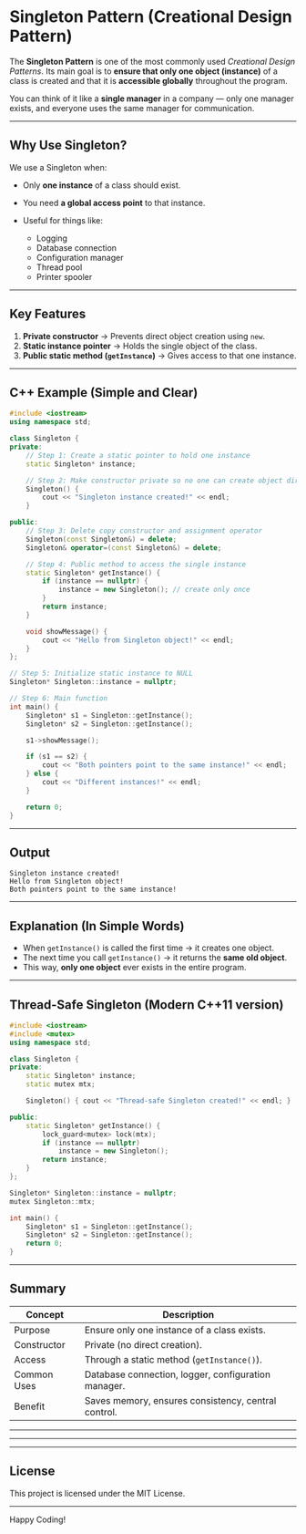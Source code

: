 # Singleton Pattern (Creational Design Pattern)

The **Singleton Pattern** is one of the most commonly used *Creational Design Patterns*.
Its main goal is to **ensure that only one object (instance)** of a class is created and that it is **accessible globally** throughout the program.

You can think of it like a **single manager** in a company — only one manager exists, and everyone uses the same manager for communication.

---

##  Why Use Singleton?

We use a Singleton when:

* Only **one instance** of a class should exist.
* You need **a global access point** to that instance.
* Useful for things like:

  * Logging
  * Database connection
  * Configuration manager
  * Thread pool
  * Printer spooler

---

## Key Features

1. **Private constructor** → Prevents direct object creation using `new`.
2. **Static instance pointer** → Holds the single object of the class.
3. **Public static method (`getInstance`)** → Gives access to that one instance.

---

## C++ Example (Simple and Clear)

```cpp
#include <iostream>
using namespace std;

class Singleton {
private:
    // Step 1: Create a static pointer to hold one instance
    static Singleton* instance;

    // Step 2: Make constructor private so no one can create object directly
    Singleton() {
        cout << "Singleton instance created!" << endl;
    }

public:
    // Step 3: Delete copy constructor and assignment operator
    Singleton(const Singleton&) = delete;
    Singleton& operator=(const Singleton&) = delete;

    // Step 4: Public method to access the single instance
    static Singleton* getInstance() {
        if (instance == nullptr) {
            instance = new Singleton(); // create only once
        }
        return instance;
    }

    void showMessage() {
        cout << "Hello from Singleton object!" << endl;
    }
};

// Step 5: Initialize static instance to NULL
Singleton* Singleton::instance = nullptr;

// Step 6: Main function
int main() {
    Singleton* s1 = Singleton::getInstance();
    Singleton* s2 = Singleton::getInstance();

    s1->showMessage();

    if (s1 == s2) {
        cout << "Both pointers point to the same instance!" << endl;
    } else {
        cout << "Different instances!" << endl;
    }

    return 0;
}
```

---

## Output

```
Singleton instance created!
Hello from Singleton object!
Both pointers point to the same instance!
```

---

## Explanation (In Simple Words)

* When `getInstance()` is called the first time → it creates one object.
* The next time you call `getInstance()` → it returns the **same old object**.
* This way, **only one object** ever exists in the entire program.

---

## Thread-Safe Singleton (Modern C++11 version)

```cpp
#include <iostream>
#include <mutex>
using namespace std;

class Singleton {
private:
    static Singleton* instance;
    static mutex mtx;

    Singleton() { cout << "Thread-safe Singleton created!" << endl; }

public:
    static Singleton* getInstance() {
        lock_guard<mutex> lock(mtx);
        if (instance == nullptr)
            instance = new Singleton();
        return instance;
    }
};

Singleton* Singleton::instance = nullptr;
mutex Singleton::mtx;

int main() {
    Singleton* s1 = Singleton::getInstance();
    Singleton* s2 = Singleton::getInstance();
    return 0;
}
```

---

## Summary

| **Concept** | **Description**                                     |
| ----------- | --------------------------------------------------- |
| Purpose     | Ensure only one instance of a class exists.         |
| Constructor | Private (no direct creation).                       |
| Access      | Through a static method (`getInstance()`).          |
| Common Uses | Database connection, logger, configuration manager. |
| Benefit     | Saves memory, ensures consistency, central control. |

---

---

---

## **License**
This project is licensed under the MIT License.

---

Happy Coding!
